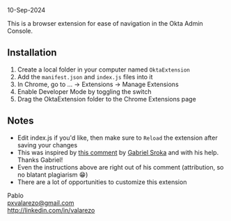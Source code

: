 10-Sep-2024

This is a browser extension for ease of navigation in the Okta Admin Console.

## Installation

1. Create a local folder in your computer named `OktaExtension`
2. Add the `manifest.json` and `index.js` files into it
3. In Chrome, go to ... -> Extensions -> Manage Extensions
4. Enable Developer Mode by toggling the switch
5. Drag the OktaExtension folder to the Chrome Extensions page

## Notes
- Edit index.js if you'd like, then make sure to `Reload` the extension after saving your changes
- This was inspired by [this comment](https://macadmins.slack.com/archives/C0LFP9CP6/p1723742530475079) by [Gabriel Sroka](https://github.com/gabrielsroka) and with his help. Thanks Gabriel!
- Even the instructions above are right out of his comment (attribution, so no blatant plagiarism 😁)
- There are a lot of opportunities to customize this extension

Pablo  
pxvalarezo@gmail.com  
http://linkedin.com/in/valarezo
